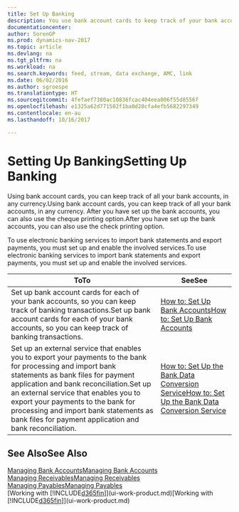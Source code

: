 ```yaml
---
title: Set Up Banking
description: You use bank account cards to keep track of your bank accounts and set up bank feeds to exchange data.
documentationcenter: 
author: SorenGP
ms.prod: dynamics-nav-2017
ms.topic: article
ms.devlang: na
ms.tgt_pltfrm: na
ms.workload: na
ms.search.keywords: feed, stream, data exchange, AMC, link
ms.date: 06/02/2016
ms.author: sgroespe
ms.translationtype: HT
ms.sourcegitcommit: 4fefaef7380ac10836fcac404eea006f55d8556f
ms.openlocfilehash: e1325a62d771502f1ba0d28cfa4efb5682297349
ms.contentlocale: en-au
ms.lasthandoff: 10/16/2017

---
```

# <a name="setting-up-banking"></a><span data-ttu-id="9e926-103">Setting Up Banking</span><span class="sxs-lookup"><span data-stu-id="9e926-103">Setting Up Banking</span></span>
<span data-ttu-id="9e926-104">Using bank account cards, you can keep track of all your bank accounts, in any currency.</span><span class="sxs-lookup"><span data-stu-id="9e926-104">Using bank account cards, you can keep track of all your bank accounts, in any currency.</span></span> <span data-ttu-id="9e926-105">After you have set up the bank accounts, you can also use the cheque printing option.</span><span class="sxs-lookup"><span data-stu-id="9e926-105">After you have set up the bank accounts, you can also use the check printing option.</span></span>

<span data-ttu-id="9e926-106">To use electronic banking services to import bank statements and  export payments, you must set up and enable the involved services.</span><span class="sxs-lookup"><span data-stu-id="9e926-106">To use electronic banking services to import bank statements and  export payments, you must set up and enable the involved services.</span></span>

| <span data-ttu-id="9e926-107">To</span><span class="sxs-lookup"><span data-stu-id="9e926-107">To</span></span> | <span data-ttu-id="9e926-108">See</span><span class="sxs-lookup"><span data-stu-id="9e926-108">See</span></span> |
| --- | --- |
| <span data-ttu-id="9e926-109">Set up bank account cards for each of your bank accounts, so you can keep track of banking transactions.</span><span class="sxs-lookup"><span data-stu-id="9e926-109">Set up bank account cards for each of your bank accounts, so you can keep track of banking transactions.</span></span> |[<span data-ttu-id="9e926-110">How to: Set Up Bank Accounts</span><span class="sxs-lookup"><span data-stu-id="9e926-110">How to: Set Up Bank Accounts</span></span>](bank-how-setup-bank-accounts.md) |
| <span data-ttu-id="9e926-111">Set up an external service that enables you to export your payments to the bank for processing  and import bank statements as bank files for payment application and bank reconciliation.</span><span class="sxs-lookup"><span data-stu-id="9e926-111">Set up an external service that enables you to export your payments to the bank for processing  and import bank statements as bank files for payment application and bank reconciliation.</span></span> |[<span data-ttu-id="9e926-112">How to: Set Up the Bank Data Conversion Service</span><span class="sxs-lookup"><span data-stu-id="9e926-112">How to: Set Up the Bank Data Conversion Service</span></span>](bank-how-setup-bank-data-conversion-service.md) |

## <a name="see-also"></a><span data-ttu-id="9e926-113">See Also</span><span class="sxs-lookup"><span data-stu-id="9e926-113">See Also</span></span>
[<span data-ttu-id="9e926-114">Managing Bank Accounts</span><span class="sxs-lookup"><span data-stu-id="9e926-114">Managing Bank Accounts</span></span>](bank-manage-bank-accounts.md)  
[<span data-ttu-id="9e926-115">Managing Receivables</span><span class="sxs-lookup"><span data-stu-id="9e926-115">Managing Receivables</span></span>](receivables-manage-receivables.md)  
[<span data-ttu-id="9e926-116">Managing Payables</span><span class="sxs-lookup"><span data-stu-id="9e926-116">Managing Payables</span></span>](payables-manage-payables.md)  
<span data-ttu-id="9e926-117">[Working with [!INCLUDE[d365fin](includes/d365fin_md.md)]](ui-work-product.md)</span><span class="sxs-lookup"><span data-stu-id="9e926-117">[Working with [!INCLUDE[d365fin](includes/d365fin_md.md)]](ui-work-product.md)</span></span>


